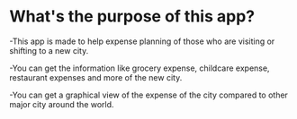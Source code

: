 

# What's the purpose of this app?

-This app is made to help expense planning of those who are visiting or shifting to a new city.

-You can get the information like grocery expense, childcare expense, restaurant expenses and more of the new city.

-You can get a graphical view of the expense of the city compared to other major city around the world.


